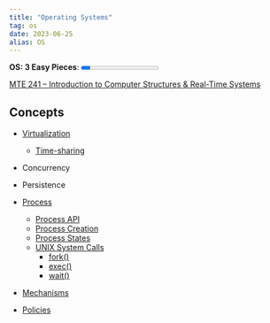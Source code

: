 ```yaml
---
title: "Operating Systems"
tag: os
date: 2023-06-25
alias: OS
---
```


**OS: 3 Easy Pieces**:     <progress max=643 value=75> </progress> 

[MTE 241 – Introduction to Computer Structures & Real-Time Systems](MTE%20241%20%E2%80%93%20Introduction%20to%20Computer%20Structures%20&%20Real-Time%20Systems)

## Concepts
- [Virtualization](OS/Virtualization.md)
	- [Time-sharing](OS/Time-sharing.md)
- Concurrency
- Persistence

- [Process](OS/Process.md)
	- [Process API](OS/Process%20API.md)
	- [Process Creation](OS/Process%20Creation.md)
	- [Process States](OS/Process%20States.md)
	- [UNIX System Calls](OS/UNIX%20System%20Calls.md)
		- [fork()](OS/fork().md)
		- [exec()](OS/exec().md)
		- [wait()](OS/wait().md)
- [Mechanisms](OS/Mechanisms.md)
- [Policies](OS/Policies.md)
